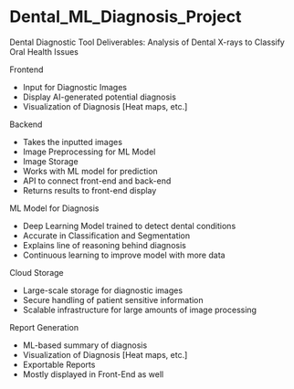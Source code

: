 # Dental_ML_Diagnosis_Project
Dental Diagnostic Tool
Deliverables: Analysis of Dental X-rays to Classify Oral Health Issues

Frontend
- Input for Diagnostic Images
- Display AI-generated potential diagnosis
- Visualization of Diagnosis [Heat maps, etc.]

Backend
- Takes the inputted images
- Image Preprocessing for ML Model
- Image Storage
- Works with ML model for prediction
- API to connect front-end and back-end
- Returns results to front-end display

ML Model for Diagnosis
- Deep Learning Model trained to detect dental conditions
- Accurate in Classification and Segmentation
- Explains line of reasoning behind diagnosis
- Continuous learning to improve model with more data

Cloud Storage
- Large-scale storage for diagnostic images
- Secure handling of patient sensitive information
- Scalable infrastructure for large amounts of image processing

Report Generation
- ML-based summary of diagnosis
- Visualization of Diagnosis [Heat maps, etc.]
- Exportable Reports
- Mostly displayed in Front-End as well

